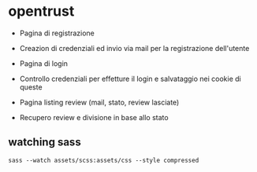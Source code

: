 # opentrust

 - Pagina di registrazione

 - Creazion di credenziali ed invio via mail per la registrazione dell'utente

 - Pagina di login

 - Controllo credenziali per effetture il login e salvataggio nei cookie di queste

 - Pagina listing review (mail, stato, review lasciate)

 - Recupero review e divisione in base allo stato

## watching sass

`sass --watch assets/scss:assets/css --style compressed`